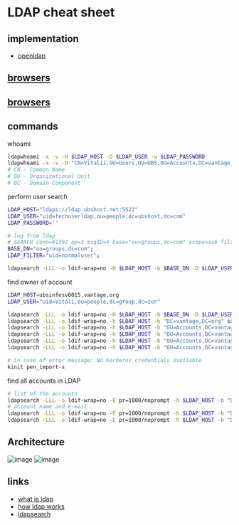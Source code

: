 # LDAP cheat sheet
## implementation
* [openldap](https://www.openldap.org/)

## [browsers](https://ldapwiki.com/wiki/LDAP%20Browsers)
## [browsers](https://ldap.com/ldap-tools/)

## commands
whoami
```sh
ldapwhoami -x -v -H $LDAP_HOST -D $LDAP_USER -w $LDAP_PASSWORD
ldapwhoami -x -v -D "CN=Vitalii,OU=Users,OU=UBS,OU=Accounts,DC=vantage,DC=org" -H ldaps://ubsinfesv0015.vantage.org:636 -W
# CN - Common Name
# OU - Organizational Unit
# DC - Domain Component
```
perform user search
```sh
LDAP_HOST="ldaps://ldap.ubshost.net:5522"
LDAP_USER="uid=techuserldap,ou=people,dc=ubshost,dc=com"
LDAP_PASSWORD='' 

# log from ldap
# SEARCH conn=61392 op=3 msgID=4 base="ou=groups,dc=com" scope=sub filter="(uid=normaluser)" attrs="ismemberof" requestControls=2.26.140.2.2730.4.1.0 result=0 nentries=0 entrySize=975 authDN="uid=techuserldap,ou=people,dc=ubshost,dc=com" etime=372222
BASE_DN="ou=groups,dc=com"; 
LDAP_FILTER="uid=normaluser"; 

ldapsearch -LLL -o ldif-wrap=no -H $LDAP_HOST -b $BASE_DN -D $LDAP_USER -w $LDAP_PASSWORD $LDAP_FILTER
```

find owner of account
```sh
LDAP_HOST=ubsinfesv0015.vantage.org
LDAP_USER="uid=Vitali,ou=people,dc=group,dc=zur"

ldapsearch -LLL -o ldif-wrap=no -H $LDAP_HOST -b $BASE_DN -D $LDAP_USER -w $LDAP_PASSWORD 
ldapsearch -LLL -o ldif-wrap=no -h $LDAP_HOST -b "DC=vantage,DC=org" samaccountname=pen_import-s
ldapsearch -LLL -o ldif-wrap=no -h $LDAP_HOST -b "OU=Accounts,DC=vantage,DC=org" samaccountname=cherkavi
ldapsearch -LLL -o ldif-wrap=no -h $LDAP_HOST -b "OU=Accounts,DC=vantage,DC=org" -s sub "displayName=Vitalii Cherkashyn"
ldapsearch -LLL -o ldif-wrap=no -h $LDAP_HOST -b "OU=Accounts,DC=vantage,DC=org" -s sub "Mail=vitalii.cherkashyn@ubs.de"
ldapsearch -LLL -o ldif-wrap=no -h $LDAP_HOST -b "OU=Accounts,DC=vantage,DC=org" -s sub "Mail=vitalii.cherkashyn@ubs.de" -D "CN=Vitalii Cherkashyn,OU=Users,OU=UBS,OU=Accounts,DC=vantage,DC=org" -Q -W
```
```sh
# in case of error message: No Kerberos credentials available
kinit pen_import-s
```
find all accounts in LDAP
```sh
# list of the accounts
ldapsearch -LLL -o ldif-wrap=no -E pr=1000/noprompt -h $LDAP_HOST -b "DC=vantage,DC=org" samaccountname=r-d-ubs-developer member 
# account name and e-mail 
ldapsearch -LLL -o ldif-wrap=no -E pr=1000/noprompt -h $LDAP_HOST -b "DC=vantage,DC=org" cn="Vitalii Cherkashyn" samaccountname
ldapsearch -LLL -o ldif-wrap=no -E pr=1000/noprompt -h $LDAP_HOST -b "DC=vantage,DC=org" cn="Vitalii Cherkashyn" samaccountname mail
```

## Architecture
![image](https://user-images.githubusercontent.com/8113355/187679898-4631dc98-f763-4184-872b-989f91c46208.png)
![image](https://user-images.githubusercontent.com/8113355/187679985-f920ee28-c0f0-4160-bf0c-6f51238e728f.png)


## links
* [what is ldap](https://www.securew2.com/blog/ldap-explained)
* [how ldap works](https://jumpcloud.com/blog/what-is-ldap#how-does-ldap-work)
* [ldapsearch](https://www.junosnotes.com/linux/how-to-search-ldap-using-ldapsearch-examples/)
